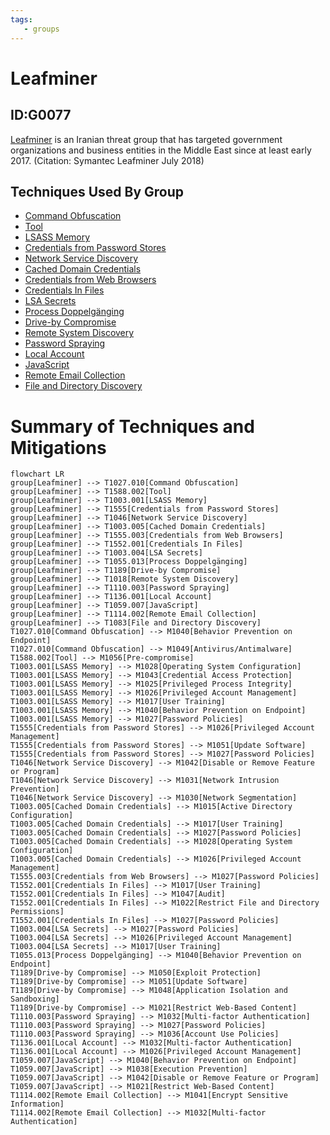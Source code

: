 ```yaml
---
tags:
   - groups
---
```

# Leafminer
## ID:G0077
[Leafminer](/mitre/groups/G0077) is an Iranian threat group that has targeted government organizations and business entities in the Middle East since at least early 2017. (Citation: Symantec Leafminer July 2018)
## Techniques Used By Group
* [Command Obfuscation](techniques/T1027/010)
* [Tool](techniques/T1588/002)
* [LSASS Memory](techniques/T1003/001)
* [Credentials from Password Stores](techniques/T1555)
* [Network Service Discovery](techniques/T1046)
* [Cached Domain Credentials](techniques/T1003/005)
* [Credentials from Web Browsers](techniques/T1555/003)
* [Credentials In Files](techniques/T1552/001)
* [LSA Secrets](techniques/T1003/004)
* [Process Doppelgänging](techniques/T1055/013)
* [Drive-by Compromise](techniques/T1189)
* [Remote System Discovery](techniques/T1018)
* [Password Spraying](techniques/T1110/003)
* [Local Account](techniques/T1136/001)
* [JavaScript](techniques/T1059/007)
* [Remote Email Collection](techniques/T1114/002)
* [File and Directory Discovery](techniques/T1083)

# Summary of Techniques and Mitigations
```mermaid
flowchart LR
group[Leafminer] --> T1027.010[Command Obfuscation]
group[Leafminer] --> T1588.002[Tool]
group[Leafminer] --> T1003.001[LSASS Memory]
group[Leafminer] --> T1555[Credentials from Password Stores]
group[Leafminer] --> T1046[Network Service Discovery]
group[Leafminer] --> T1003.005[Cached Domain Credentials]
group[Leafminer] --> T1555.003[Credentials from Web Browsers]
group[Leafminer] --> T1552.001[Credentials In Files]
group[Leafminer] --> T1003.004[LSA Secrets]
group[Leafminer] --> T1055.013[Process Doppelgänging]
group[Leafminer] --> T1189[Drive-by Compromise]
group[Leafminer] --> T1018[Remote System Discovery]
group[Leafminer] --> T1110.003[Password Spraying]
group[Leafminer] --> T1136.001[Local Account]
group[Leafminer] --> T1059.007[JavaScript]
group[Leafminer] --> T1114.002[Remote Email Collection]
group[Leafminer] --> T1083[File and Directory Discovery]
T1027.010[Command Obfuscation] --> M1040[Behavior Prevention on Endpoint]
T1027.010[Command Obfuscation] --> M1049[Antivirus/Antimalware]
T1588.002[Tool] --> M1056[Pre-compromise]
T1003.001[LSASS Memory] --> M1028[Operating System Configuration]
T1003.001[LSASS Memory] --> M1043[Credential Access Protection]
T1003.001[LSASS Memory] --> M1025[Privileged Process Integrity]
T1003.001[LSASS Memory] --> M1026[Privileged Account Management]
T1003.001[LSASS Memory] --> M1017[User Training]
T1003.001[LSASS Memory] --> M1040[Behavior Prevention on Endpoint]
T1003.001[LSASS Memory] --> M1027[Password Policies]
T1555[Credentials from Password Stores] --> M1026[Privileged Account Management]
T1555[Credentials from Password Stores] --> M1051[Update Software]
T1555[Credentials from Password Stores] --> M1027[Password Policies]
T1046[Network Service Discovery] --> M1042[Disable or Remove Feature or Program]
T1046[Network Service Discovery] --> M1031[Network Intrusion Prevention]
T1046[Network Service Discovery] --> M1030[Network Segmentation]
T1003.005[Cached Domain Credentials] --> M1015[Active Directory Configuration]
T1003.005[Cached Domain Credentials] --> M1017[User Training]
T1003.005[Cached Domain Credentials] --> M1027[Password Policies]
T1003.005[Cached Domain Credentials] --> M1028[Operating System Configuration]
T1003.005[Cached Domain Credentials] --> M1026[Privileged Account Management]
T1555.003[Credentials from Web Browsers] --> M1027[Password Policies]
T1552.001[Credentials In Files] --> M1017[User Training]
T1552.001[Credentials In Files] --> M1047[Audit]
T1552.001[Credentials In Files] --> M1022[Restrict File and Directory Permissions]
T1552.001[Credentials In Files] --> M1027[Password Policies]
T1003.004[LSA Secrets] --> M1027[Password Policies]
T1003.004[LSA Secrets] --> M1026[Privileged Account Management]
T1003.004[LSA Secrets] --> M1017[User Training]
T1055.013[Process Doppelgänging] --> M1040[Behavior Prevention on Endpoint]
T1189[Drive-by Compromise] --> M1050[Exploit Protection]
T1189[Drive-by Compromise] --> M1051[Update Software]
T1189[Drive-by Compromise] --> M1048[Application Isolation and Sandboxing]
T1189[Drive-by Compromise] --> M1021[Restrict Web-Based Content]
T1110.003[Password Spraying] --> M1032[Multi-factor Authentication]
T1110.003[Password Spraying] --> M1027[Password Policies]
T1110.003[Password Spraying] --> M1036[Account Use Policies]
T1136.001[Local Account] --> M1032[Multi-factor Authentication]
T1136.001[Local Account] --> M1026[Privileged Account Management]
T1059.007[JavaScript] --> M1040[Behavior Prevention on Endpoint]
T1059.007[JavaScript] --> M1038[Execution Prevention]
T1059.007[JavaScript] --> M1042[Disable or Remove Feature or Program]
T1059.007[JavaScript] --> M1021[Restrict Web-Based Content]
T1114.002[Remote Email Collection] --> M1041[Encrypt Sensitive Information]
T1114.002[Remote Email Collection] --> M1032[Multi-factor Authentication]
```